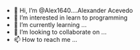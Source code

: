 - 👋 Hi, I’m @Alex1640....Alexander Acevedo
- 👀 I’m interested in learn to programming
- 🌱 I’m currently learning ...
- 💞️ I’m looking to collaborate on ...
- 📫 How to reach me ...

<!---
Alex1640/Alex1640 is a ✨ special ✨ repository because its `README.md` (this file) appears on your GitHub profile.
You can click the Preview link to take a look at your changes.
--->
